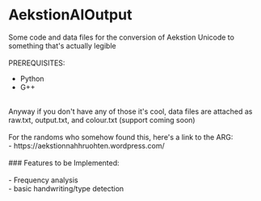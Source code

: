 # AekstionAIOutput
Some code and data files for the conversion of Aekstion Unicode to something that's actually legible<br>
<br>
PREREQUISITES:<br>
- Python<br>
- G++<br>
<br>
Anyway if you don't have any of those it's cool, data files are attached as raw.txt, output.txt, and colour.txt (support coming soon)<br>
<br>
For the randoms who somehow found this, here's a link to the ARG:<br>
 - https://aekstionnahhruohten.wordpress.com/<br>
 <br>
 ### Features to be Implemented:<br>
 <br>
- Frequency analysis<br>
- basic handwriting/type detection<br>
